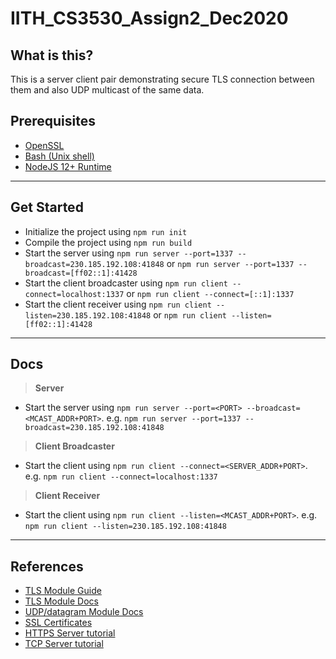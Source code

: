 # IITH_CS3530_Assign2_Dec2020

## What is this?
This is a server client pair demonstrating secure TLS connection between them and also UDP multicast of the same data.

## Prerequisites
- [OpenSSL](https://www.openssl.org/)
- [Bash (Unix shell)](https://www.gnu.org/software/bash/)
- [NodeJS 12+ Runtime](https://nodejs.org/en/)

---
## Get Started
- Initialize the project using `npm run init`
- Compile the project using `npm run build`
- Start the server using `npm run server --port=1337 --broadcast=230.185.192.108:41848` or `npm run server --port=1337 --broadcast=[ff02::1]:41428`
- Start the client broadcaster using `npm run client --connect=localhost:1337` or `npm run client --connect=[::1]:1337`
- Start the client receiver using `npm run client --listen=230.185.192.108:41848` or `npm run client --listen=[ff02::1]:41428`

---
## Docs
> __Server__
- Start the server using `npm run server --port=<PORT> --broadcast=<MCAST_ADDR+PORT>`. e.g. `npm run server --port=1337 --broadcast=230.185.192.108:41848`
> __Client Broadcaster__
- Start the client using `npm run client --connect=<SERVER_ADDR+PORT>`. e.g. `npm run client --connect=localhost:1337`
> __Client Receiver__
- Start the client using `npm run client --listen=<MCAST_ADDR+PORT>`. e.g. `npm run client --listen=230.185.192.108:41848`

---
## References
- [TLS Module Guide](https://nodejs.org/en/knowledge/cryptography/how-to-use-the-tls-module/)
- [TLS Module Docs](https://nodejs.org/api/tls.html)
- [UDP/datagram Module Docs](https://nodejs.org/api/dgram.html)
- [SSL Certificates](https://www.ibm.com/support/knowledgecenter/SSMNED_5.0.0/com.ibm.apic.cmc.doc/ssl.html)
- [HTTPS Server tutorial](https://www.codexpedia.com/node-js/nodejs-tls-configuration-server-and-client-example/)
- [TCP Server tutorial](https://riptutorial.com/node-js/example/19326/tls-socket--server-and-client/)
